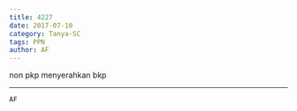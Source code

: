 ```yaml
---
title: 4227
date: 2017-07-10
category: Tanya-SC
tags: PPN
author: AF
---
```


non pkp menyerahkan bkp

---



`AF`
